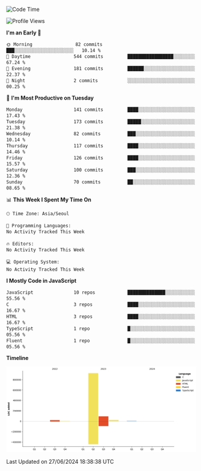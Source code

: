 <!--START_SECTION:waka-->
![Code Time](http://img.shields.io/badge/Code%20Time-64%20hrs%2015%20mins-blue)

![Profile Views](http://img.shields.io/badge/Profile%20Views-0-blue)

**I'm an Early 🐤** 

```text
🌞 Morning                82 commits          ███░░░░░░░░░░░░░░░░░░░░░░   10.14 % 
🌆 Daytime                544 commits         █████████████████░░░░░░░░   67.24 % 
🌃 Evening                181 commits         ██████░░░░░░░░░░░░░░░░░░░   22.37 % 
🌙 Night                  2 commits           ░░░░░░░░░░░░░░░░░░░░░░░░░   00.25 % 
```
📅 **I'm Most Productive on Tuesday** 

```text
Monday                   141 commits         ████░░░░░░░░░░░░░░░░░░░░░   17.43 % 
Tuesday                  173 commits         █████░░░░░░░░░░░░░░░░░░░░   21.38 % 
Wednesday                82 commits          ███░░░░░░░░░░░░░░░░░░░░░░   10.14 % 
Thursday                 117 commits         ████░░░░░░░░░░░░░░░░░░░░░   14.46 % 
Friday                   126 commits         ████░░░░░░░░░░░░░░░░░░░░░   15.57 % 
Saturday                 100 commits         ███░░░░░░░░░░░░░░░░░░░░░░   12.36 % 
Sunday                   70 commits          ██░░░░░░░░░░░░░░░░░░░░░░░   08.65 % 
```


📊 **This Week I Spent My Time On** 

```text
🕑︎ Time Zone: Asia/Seoul

💬 Programming Languages: 
No Activity Tracked This Week

🔥 Editors: 
No Activity Tracked This Week

💻 Operating System: 
No Activity Tracked This Week
```

**I Mostly Code in JavaScript** 

```text
JavaScript               10 repos            ██████████████░░░░░░░░░░░   55.56 % 
C                        3 repos             ████░░░░░░░░░░░░░░░░░░░░░   16.67 % 
HTML                     3 repos             ████░░░░░░░░░░░░░░░░░░░░░   16.67 % 
TypeScript               1 repo              █░░░░░░░░░░░░░░░░░░░░░░░░   05.56 % 
Fluent                   1 repo              █░░░░░░░░░░░░░░░░░░░░░░░░   05.56 % 
```



**Timeline**

![Lines of Code chart](https://raw.githubusercontent.com/project-dy/project-dy/main/assets/bar_graph.png)


 Last Updated on 27/06/2024 18:38:38 UTC
<!--END_SECTION:waka-->
